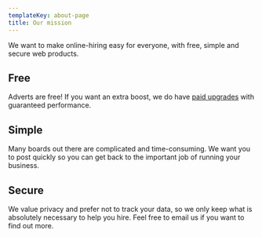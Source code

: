 ```yaml
---
templateKey: about-page
title: Our mission
---
```

We want to make online-hiring easy for everyone, with free, simple and secure web products.

## Free

Adverts are free! If you want an extra boost, we do have [paid upgrades](https://immediate-start.com/products/) with guaranteed performance.

## Simple

Many boards out there are complicated and time-consuming. We want you to post quickly so you can get back to the important job of running your business.

## Secure

We value privacy and prefer not to track your data, so we only keep what is absolutely necessary to help you hire. Feel free to email us if you want to find out more.
